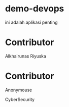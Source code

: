 # demo-devops

ini adalah aplikasi penting

# Contributor


Alkhairunas Riyuska


# Contributor

Anonymouse

CyberSecurity
